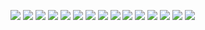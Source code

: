 ![](20201005-%20(1).png)
![](20201005-%20(2).png)
![](20201005-%20(3).png)
![](20201005-%20(4).png)
![](20201005-%20(5).png)
![](20201005-%20(6).png)
![](20201005-%20(7).png)
![](20201005-%20(8).png)
![](20201005-%20(9).png)
![](20201005-%20(10).png)
![](20201005-%20(11).png)
![](20201005-%20(12).png)
![](20201005-%20(13).png)
![](20201005-%20(14).png)
![](20201005-%20(15).png)
